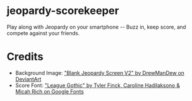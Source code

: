 # jeopardy-scorekeeper
 Play along with Jeopardy on your smartphone -- Buzz in, keep score, and compete against your friends.

# Credits
- Background Image: ["Blank Jeopardy Screen V2" by DrewManDew on DeviantArt](https://www.deviantart.com/drewmandew/art/Blank-Jeopardy-Screen-V2-939125799)
- Score Font: ["League Gothic" by Tyler Finck, Caroline Hadilaksono & Micah Rich on Google Fonts](https://fonts.google.com/specimen/League+Gothic)